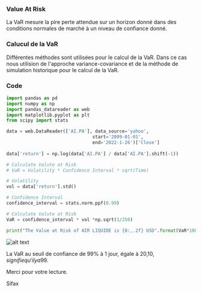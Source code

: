 
### Value At Risk

La VaR mesure la pire perte attendue sur un horizon donné dans des conditions normales de marché à un niveau de confiance donné.

### Calucul de la VaR

Différentes méthodes sont utilisées pour le calcul de la VaR. Dans ce cas nous utilision de l'approche variance-covariance et de la méthode de simulation historique pour le calcul de la VaR.

### Code

```python 
import pandas as pd
import numpy as np
import pandas_datareader as web
import matplotlib.pyplot as plt
from scipy import stats

data = web.DataReader(['AI.PA'], data_source='yahoo', 
                                start='2009-01-01', 
                                end='2022-1-26')['Close']
                                
data['return'] = np.log(data['AI.PA'] / data['AI.PA'].shift(-1))                                

# Calculate Valute at Risk
# VaR = Volatility * Confidence Interval * sqrt(Time)

# Volatility
vol = data['return'].std() 

# Confidence Interval
confidence_interval = stats.norm.ppf(0.99)

# Calculate Valute at Risk
VaR = confidence_interval * vol *np.sqrt(1/250) 

print("The Value at Risk of AIR LIQUIDE is {0:,.2f} USD".format(VaR*1000000/100))


```

![alt text](https://i.ibb.co/HKNJBPq/screen-01.png)

La VaR au seuil de confiance de 99% à 1 jour, égale à 20,10$, signifie qu'il y a 99% de chances pour que la pertes associée à la détention de l'action AIR LIQUIDE n'excéde pas 20,10$.

Merci pour votre lecture.

Sifax
